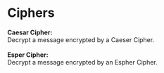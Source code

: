 # Ciphers

<b>Caesar Cipher:</b>
<br>
Decrypt a message encrypted by a Caeser Cipher.
<br>
<br>
<b>Esper Cipher:</b>
<br>
Decrypt a message encrypted by an Espher Cipher.
<br>
<br>
